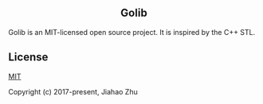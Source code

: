 <h2 align="center">Golib</h2>

Golib is an MIT-licensed open source project. It is inspired by the C++ STL. 

## License

[MIT](http://opensource.org/licenses/MIT)

Copyright (c) 2017-present, Jiahao Zhu
